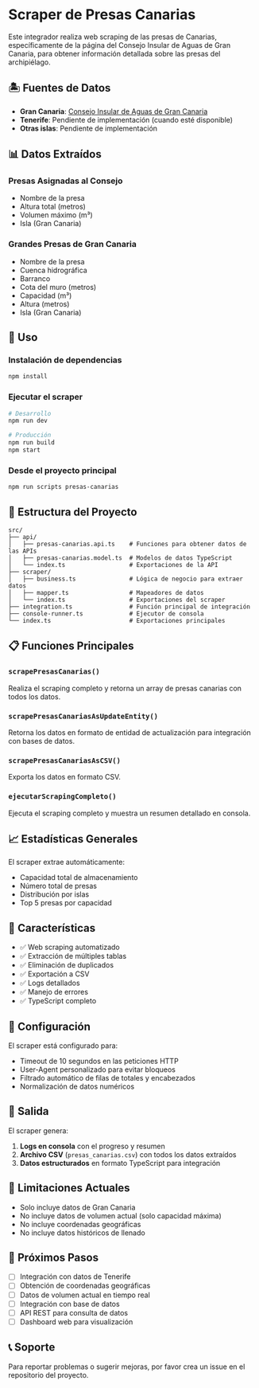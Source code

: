 # Scraper de Presas Canarias

Este integrador realiza web scraping de las presas de Canarias, específicamente de la página del Consejo Insular de Aguas de Gran Canaria, para obtener información detallada sobre las presas del archipiélago.

## 🏝️ Fuentes de Datos

- **Gran Canaria**: [Consejo Insular de Aguas de Gran Canaria](https://www.aguasgrancanaria.com/presas/ubicacion_presas.php)
- **Tenerife**: Pendiente de implementación (cuando esté disponible)
- **Otras islas**: Pendiente de implementación

## 📊 Datos Extraídos

### Presas Asignadas al Consejo
- Nombre de la presa
- Altura total (metros)
- Volumen máximo (m³)
- Isla (Gran Canaria)

### Grandes Presas de Gran Canaria
- Nombre de la presa
- Cuenca hidrográfica
- Barranco
- Cota del muro (metros)
- Capacidad (m³)
- Altura (metros)
- Isla (Gran Canaria)

## 🚀 Uso

### Instalación de dependencias
```bash
npm install
```

### Ejecutar el scraper
```bash
# Desarrollo
npm run dev

# Producción
npm run build
npm start
```

### Desde el proyecto principal
```bash
npm run scripts presas-canarias
```

## 📁 Estructura del Proyecto

```
src/
├── api/
│   ├── presas-canarias.api.ts    # Funciones para obtener datos de las APIs
│   ├── presas-canarias.model.ts  # Modelos de datos TypeScript
│   └── index.ts                  # Exportaciones de la API
├── scraper/
│   ├── business.ts               # Lógica de negocio para extraer datos
│   ├── mapper.ts                 # Mapeadores de datos
│   └── index.ts                  # Exportaciones del scraper
├── integration.ts                # Función principal de integración
├── console-runner.ts             # Ejecutor de consola
└── index.ts                      # Exportaciones principales
```

## 📋 Funciones Principales

### `scrapePresasCanarias()`
Realiza el scraping completo y retorna un array de presas canarias con todos los datos.

### `scrapePresasCanariasAsUpdateEntity()`
Retorna los datos en formato de entidad de actualización para integración con bases de datos.

### `scrapePresasCanariasAsCSV()`
Exporta los datos en formato CSV.

### `ejecutarScrapingCompleto()`
Ejecuta el scraping completo y muestra un resumen detallado en consola.

## 📈 Estadísticas Generales

El scraper extrae automáticamente:
- Capacidad total de almacenamiento
- Número total de presas
- Distribución por islas
- Top 5 presas por capacidad

## 🎯 Características

- ✅ Web scraping automatizado
- ✅ Extracción de múltiples tablas
- ✅ Eliminación de duplicados
- ✅ Exportación a CSV
- ✅ Logs detallados
- ✅ Manejo de errores
- ✅ TypeScript completo

## 🔧 Configuración

El scraper está configurado para:
- Timeout de 10 segundos en las peticiones HTTP
- User-Agent personalizado para evitar bloqueos
- Filtrado automático de filas de totales y encabezados
- Normalización de datos numéricos

## 📄 Salida

El scraper genera:
1. **Logs en consola** con el progreso y resumen
2. **Archivo CSV** (`presas_canarias.csv`) con todos los datos extraídos
3. **Datos estructurados** en formato TypeScript para integración

## 🚨 Limitaciones Actuales

- Solo incluye datos de Gran Canaria
- No incluye datos de volumen actual (solo capacidad máxima)
- No incluye coordenadas geográficas
- No incluye datos históricos de llenado

## 🔮 Próximos Pasos

- [ ] Integración con datos de Tenerife
- [ ] Obtención de coordenadas geográficas
- [ ] Datos de volumen actual en tiempo real
- [ ] Integración con base de datos
- [ ] API REST para consulta de datos
- [ ] Dashboard web para visualización

## 📞 Soporte

Para reportar problemas o sugerir mejoras, por favor crea un issue en el repositorio del proyecto. 